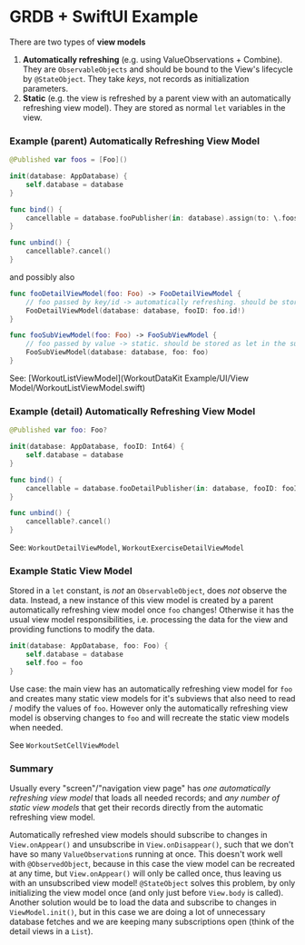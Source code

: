 #  GRDB + SwiftUI Example

There are two types of **view models**
1. **Automatically refreshing** (e.g. using ValueObservations + Combine). They are `ObservableObjects` and should be bound to the View's lifecycle by `@StateObject`. They take *keys*, not records as initialization parameters.
2. **Static** (e.g. the view is refreshed by a parent view with an automatically refreshing view model). They are stored as normal `let` variables in the view.

### Example (parent) Automatically Refreshing View Model
```swift
@Published var foos = [Foo]()

init(database: AppDatabase) {
    self.database = database
}

func bind() {
    cancellable = database.fooPublisher(in: database).assign(to: \.foos, on: self)
}

func unbind() {
    cancellable?.cancel()
}
```
and possibly also
```swift
func fooDetailViewModel(foo: Foo) -> FooDetailViewModel {
    // foo passed by key/id -> automatically refreshing. should be stored as @StateObject -> initialized only once
    FooDetailViewModel(database: database, fooID: foo.id!) 
}

func fooSubViewModel(foo: Foo) -> FooSubViewModel {
    // foo passed by value -> static. should be stored as let in the subview -> recreated everytime
    FooSubViewModel(database: database, foo: foo)
}
```
See: [WorkoutListViewModel](WorkoutDataKit Example/UI/View Model/WorkoutListViewModel.swift)

### Example (detail) Automatically Refreshing View Model
```swift
@Published var foo: Foo?

init(database: AppDatabase, fooID: Int64) {
    self.database = database
}

func bind() {
    cancellable = database.fooDetailPublisher(in: database, fooID: fooID).assign(to: \.foo, on: self)
}

func unbind() {
    cancellable?.cancel()
}
```
See:  `WorkoutDetailViewModel`,  `WorkoutExerciseDetailViewModel`

### Example Static View Model
Stored in a `let` constant, is *not* an `ObservableObject`, does *not* observe the data. Instead, a new instance of this view model is created by a parent automatically refreshing view model once `foo` changes!
Otherwise it has the usual view model responsibilities, i.e. processing the data for the view and providing functions to modify the data.

```swift
init(database: AppDatabase, foo: Foo) {
    self.database = database
    self.foo = foo
}
```

Use case: the main view has an automatically refreshing view model for `foo` and creates many static view models for it's subviews that also need to read / modify the values of `foo`. However only the automatically refreshing view model is observing changes to `foo` and will recreate the static view models when needed.

See `WorkoutSetCellViewModel`

### Summary
Usually every "screen"/"navigation view page" has *one automatically refreshing view model* that loads all needed records; and *any number of static view models* that get their records directly from the automatic refreshing view model.


Automatically refreshed view models should subscribe to changes in `View.onAppear()` and unsubscribe in `View.onDisappear()`, such that we don't have so many `ValueObservation`s running at once. This doesn't work well with `@ObservedObject`, because in this case the view model can be recreated at any time, but `View.onAppear()` will only be called once, thus leaving us with an unsubscribed view model! `@StateObject` solves this problem, by only initializing the view model once (and only just before `View.body` is called). Another solution would be to load the data and subscribe to changes in `ViewModel.init()`, but in this case we are doing a lot of unnecessary database fetches and we are keeping many subscriptions open (think of the detail views in a `List`).
